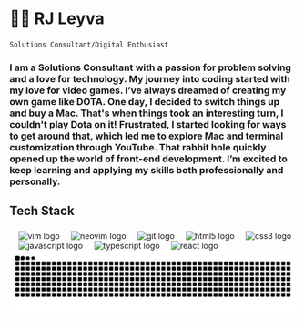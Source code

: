 # 👌🏻 RJ Leyva

`Solutions Consultant/Digital Enthusiast`

### I am a Solutions Consultant with a passion for problem solving and a love for technology. My journey into coding started with my love for video games. I’ve always dreamed of creating my own game like DOTA. One day, I decided to switch things up and buy a Mac. That's when things took an interesting turn, I couldn't play Dota on it! Frustrated, I started looking for ways to get around that, which led me to explore Mac and terminal customization through YouTube. That rabbit hole quickly opened up the world of front-end development. I’m excited to keep learning and applying my skills both professionally and personally.

## Tech Stack

###

<div align="left">
  <img width="12" />
  <img src="https://cdn.jsdelivr.net/gh/devicons/devicon/icons/vim/vim-original.svg" height="40" alt="vim logo"  />
  <img width="12" />
  <img src="https://skillicons.dev/icons?i=neovim" height="40" alt="neovim logo" />
  <img width="12" />
  <img src="https://cdn.jsdelivr.net/gh/devicons/devicon/icons/git/git-original.svg" height="40" alt="git logo"  />
  <img width="12" />
  <img src="https://cdn.jsdelivr.net/gh/devicons/devicon/icons/html5/html5-original.svg" height="40" alt="html5 logo"  />
  <img width="12" />
  <img src="https://cdn.jsdelivr.net/gh/devicons/devicon/icons/css3/css3-original.svg" height="40" alt="css3 logo"  />
  <img width="12" />
  <img src="https://cdn.jsdelivr.net/gh/devicons/devicon/icons/javascript/javascript-original.svg" height="40" alt="javascript logo"  />
  <img width="12" />
  <img src="https://cdn.jsdelivr.net/gh/devicons/devicon/icons/typescript/typescript-original.svg" height="40" alt="typescript logo"  />
  <img width="12" />
  <img src="https://cdn.jsdelivr.net/gh/devicons/devicon/icons/react/react-original.svg" height="40" alt="react logo"  />
</div>

<picture>
  <source media="(prefers-color-scheme: dark)" srcset="https://raw.githubusercontent.com/rjleyva/rjleyva/output/github-snake-dark.svg" />
  <source media="(prefers-color-scheme: light)" srcset="https://raw.githubusercontent.com/rjleyva/rjleyva/output/github-snake.svg" />
  <img alt="github-snake" src="https://raw.githubusercontent.com/rjleyva/rjleyva/output/github-snake.svg" />
</picture>

###

